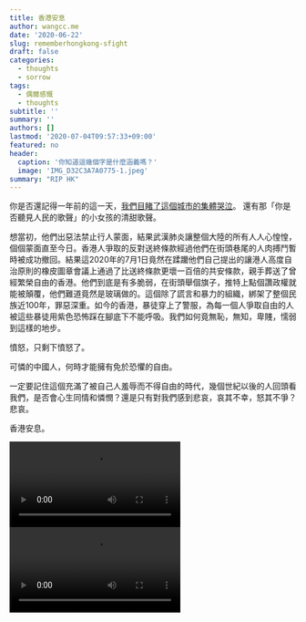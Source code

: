```yaml
---
title: 香港安息
author: wangcc.me
date: '2020-06-22'
slug: rememberhongkong-sfight
draft: false
categories:
  - thoughts
  - sorrow
tags:
  - 偶爾感慨
  - thoughts
subtitle: ''
summary: ''
authors: []
lastmod: '2020-07-04T09:57:33+09:00'
featured: no
header:
  caption: '你知道這幾個字是什麼涵義嗎？'
  image: 'IMG_D32C3A7A0775-1.jpeg'
summary: "RIP HK"
---
```


你是否還記得一年前的這一天，[我們目睹了這個城市的集體哭泣](https://wangcc.me/post/do-you-hear-people-sing/)。
還有那「你是否聽見人民的歌聲」的小女孩的清甜歌聲。

想當初，他們出惡法禁止行人蒙面，結果武漢肺炎讓整個大陸的所有人人心惶惶，個個蒙面直至今日。香港人爭取的反對送終條款經過他們在街頭巷尾的人肉搏鬥暫時被成功撤回。結果這2020年的7月1日竟然在蹂躪他們自己提出的讓港人高度自治原則的橡皮圖章會議上通過了比送終條款更壞一百倍的共安條款，親手葬送了曾經繁榮自由的香港。他們到底是有多脆弱，在街頭舉個旗子，推特上點個讚政權就能被顛覆，他們難道竟然是玻璃做的。這個除了謊言和暴力的組織，綁架了整個民族近100年，罪惡深重。如今的香港，暴徒穿上了警服，為每一個人爭取自由的人被這些暴徒用紫色恐怖踩在腳底下不能呼吸。我們如何竟無恥，無知，卑賤，懦弱到這樣的地步。

憤怒，只剩下憤怒了。

可憐的中國人，何時才能擁有免於恐懼的自由。

一定要記住這個充滿了被自己人羞辱而不得自由的時代，幾個世紀以後的人回頭看我們，是否會心生同情和憐憫？還是只有對我們感到悲哀，哀其不幸，怒其不爭？悲哀。


香港安息。


<video width=auto height=auto controls allowfullscreen>
  <source src="/video/IMG_8129.mov" type="video/mp4">
</video>


<video width=auto height=auto controls allowfullscreen>
  <source src="/video/telegram_video.mp4" type="video/mp4">
</video>



